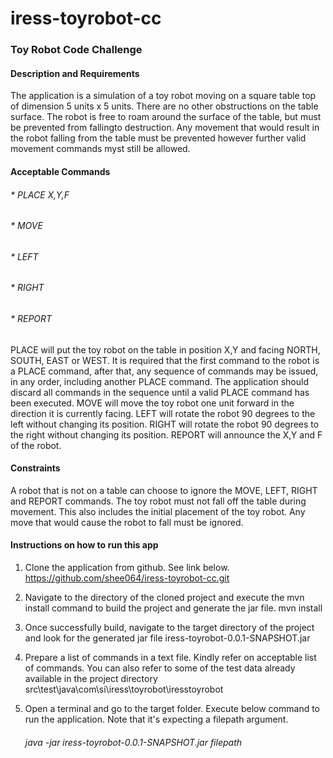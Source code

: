 # iress-toyrobot-cc

### Toy Robot Code Challenge ###


#### Description and Requirements ####

The application is a simulation of a toy robot moving on a square table top of dimension 5 units x 5 units. There are no other obstructions on the table surface. 
The robot is free to roam around the surface of the table, but must be prevented from fallingto destruction. Any movement that would result in the robot falling from
the table must be prevented however further valid movement commands myst still be allowed.


#### Acceptable Commands ####

###### * PLACE X,Y,F ######
###### * MOVE ######
###### * LEFT ######
###### * RIGHT ######
###### * REPORT ######

 PLACE will put the toy robot on the table in position X,Y and facing NORTH, SOUTH, EAST or WEST. It is required that the first command to the robot is a PLACE
 command, after that, any sequence of commands may be issued, in any order, including another PLACE command. The application should discard all commands in the 
 sequence until a valid PLACE command has been executed. MOVE will move the toy robot one unit forward in the direction it is currently facing. LEFT will rotate 
 the robot 90 degrees to the left without changing its position. RIGHT will rotate the robot 90 degrees to the right without changing its position. REPORT will 
 announce the X,Y and F of the robot.
 
 
 #### Constraints ####
 
 A robot that is not on a table can choose to ignore the MOVE, LEFT, RIGHT and REPORT commands. The toy robot must not fall off the table during movement.
 This also includes the initial placement of the toy robot. Any move that would cause the robot to fall must be ignored.


#### Instructions on how to run this app ####

1. Clone the application from github. See link below.
   https://github.com/shee064/iress-toyrobot-cc.git 

2. Navigate to the directory of the cloned project and execute the mvn install command to build the project and generate the jar file. 
   mvn install

3. Once successfully build, navigate to the target directory of the project and look for the generated jar file iress-toyrobot-0.0.1-SNAPSHOT.jar

4. Prepare a list of commands in a text file. Kindly refer on acceptable list of commands. You can also refer to some of the test data already available
   in the project directory src\test\java\com\si\iress\toyrobot\iresstoyrobot

5. Open a terminal and go to the target folder. Execute below command to run the application. Note that it's expecting a filepath argument.
	###### java -jar iress-toyrobot-0.0.1-SNAPSHOT.jar filepath ######
